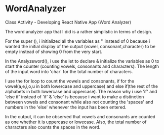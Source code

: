 # WordAnalyzer
Class Activity - Developing React Native App (Word Analyzer)


The word analyzer app that I did is a rather simplistic in terms of design.

For the super (), i initialized all the variables as '' instead of 0 because i wanted the initial display of the output (vowel, consonant,character) to be empty instead of showing 0 from the very start.

In the Analyzeword(), i use the let to declare & initialize the variables as 0 to start the counter (counting vowels, consonants and characters). The length of the input word into 'char' for the total number of characters.

I use the for loop to count the vowels and consonants, if for the vowel(a,e,i,o,u in both lowercase and uppercase) and else if(the rest of the alphabets in both lowercase and uppercase). The reason why i use 'if' and 'else if' instead of 'if' & 'else' is because i want to make a distinction between vowels and consonant while also not counting the 'spaces' and numbers in the 'else' whenever the input has been entered.

In the output, it can be observed that vowels and consonants are counted as one whether it is uppercase or lowecase. Also, the total number of characters also counts the spaces in the word.


